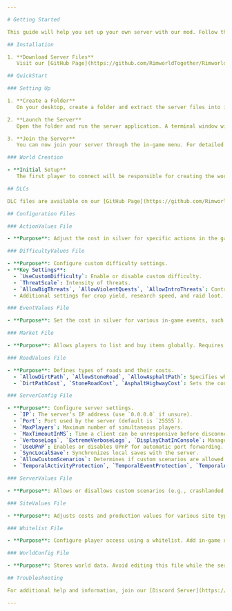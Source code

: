 ```yaml
---

# Getting Started

This guide will help you set up your own server with our mod. Follow these steps to get started.

## Installation

1. **Download Server Files**  
   Visit our [GitHub Page](https://github.com/RimworldTogether/Rimworld-Together/releases/latest) and download the server files. Choose the version compatible with your operating system (Linux or Windows). Please note that macOS is not supported, and there are no plans to support it in the future.

## QuickStart

### Setting Up

1. **Create a Folder**  
   On your desktop, create a folder and extract the server files into it.

2. **Launch the Server**  
   Open the folder and run the server application. A terminal window will open, and the server should start automatically.

3. **Join the Server**  
   You can now join your server through the in-game menu. For detailed instructions on joining, refer to our client guide.

### World Creation

- **Initial Setup**  
   The first player to connect will be responsible for creating the world. It’s recommended to generate the world with the minimum enforced modlist to avoid potential issues.

## DLCs

DLC files are available on our [GitHub Page](https://github.com/RimworldTogether/Rimworld-Together) for server-side use only. Treat DLCs as mods.

## Configuration Files

### ActionValues File

- **Purpose**: Adjust the cost in silver for specific actions in the game, such as spying on other players.

### DifficultyValues File

- **Purpose**: Configure custom difficulty settings.
- **Key Settings**:
  - `UseCustomDifficulty`: Enable or disable custom difficulty.
  - `ThreatScale`: Intensity of threats.
  - `AllowBigThreats`, `AllowViolentQuests`, `AllowIntroThreats`: Control whether large threats, violent quests, and intro threats are allowed.
  - Additional settings for crop yield, research speed, and raid loot.

### EventValues File

- **Purpose**: Set the cost in silver for various in-game events, such as raids or infestations.

### Market File

- **Purpose**: Allows players to list and buy items globally. Requires a comms console to be used in-game.

### RoadValues File

- **Purpose**: Defines types of roads and their costs.
  - `AllowDirtPath`, `AllowStoneRoad`, `AllowAsphaltPath`: Specifies which roads are permitted.
  - `DirtPathCost`, `StoneRoadCost`, `AsphaltHighwayCost`: Sets the construction cost for each road type.

### ServerConfig File

- **Purpose**: Configure server settings.
  - `IP`: The server’s IP address (use `0.0.0.0` if unsure).
  - `Port`: Port used by the server (default is `25555`).
  - `MaxPlayers`: Maximum number of simultaneous players.
  - `MaxTimeoutInMS`: Time a client can be unresponsive before disconnection (in milliseconds).
  - `VerboseLogs`, `ExtremeVerboseLogs`, `DisplayChatInConsole`: Manage logging and chat display settings. Useful for debugging and troubleshooting.
  - `UseUPnP`: Enables or disables UPnP for automatic port forwarding.
  - `SyncLocalSave`: Synchronizes local saves with the server.
  - `AllowCustomScenarios`: Determines if custom scenarios are allowed.
  - `TemporalActivityProtection`, `TemporalEventProtection`, `TemporalAidProtection`: Configures protection against specific temporal activities, events, and aid.

### ServerValues File

- **Purpose**: Allows or disallows custom scenarios (e.g., crashlanded, mechanitor).

### SiteValues File

- **Purpose**: Adjusts costs and production values for various site types. More information can be found on our [Site Page](https://rimworldtogether.github.io/Guide/features/sites.html).

### Whitelist File

- **Purpose**: Configure player access using a whitelist. Add in-game usernames to the list.

### WorldConfig File

- **Purpose**: Stores world data. Avoid editing this file while the server is running.

## Troubleshooting

For additional help and information, join our [Discord Server](https://discord.gg/NCsArSaqBW).

---
```

